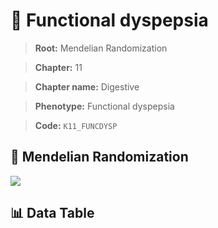 # 🧪 Functional dyspepsia

> **Root:** Mendelian Randomization

> **Chapter:** 11  

> **Chapter name:** Digestive

> **Phenotype:** Functional dyspepsia  

> **Code:** `K11_FUNCDYSP`

## 🧬 Mendelian Randomization  

<img src="/MR/Figures/Forward/K11_FUNCDYSP.png"/>

## 📊 Data Table

<CsvTableMRF src="/public/MR/Data/Forward/K11_FUNCDYSP.csv"/>
